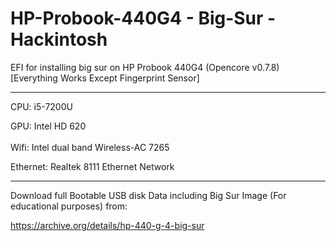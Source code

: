 # HP-Probook-440G4 - Big-Sur - Hackintosh
EFI for installing big sur on HP Probook 440G4 
 (Opencore v0.7.8)
 [Everything Works Except Fingerprint Sensor]
 
 <hr></hr>
CPU: i5-7200U

GPU: Intel HD 620<br></br>Wifi: Intel dual band Wireless-AC 7265

Ethernet: Realtek 8111 Ethernet Network

<hr></hr>
Download full Bootable USB disk Data including Big Sur Image (For educational purposes) from:


https://archive.org/details/hp-440-g-4-big-sur
